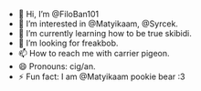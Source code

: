- 👋 Hi, I’m @FiloBan101
- 👀 I’m interested in @Matyikaam, @Syrcek.
- 🌱 I’m currently learning how to be true skibidi.
- 💞️ I’m looking for freakbob.
- 📫 How to reach me with carrier pigeon.
- 😄 Pronouns: cig/an.
- ⚡ Fun fact: I am @Matyikaam pookie bear :3

<!---
FiloBan101/FiloBan101 is a ✨ special ✨ repository because its `README.md` (this file) appears on your GitHub profile.
You can click the Preview link to take a look at your changes.
--->
